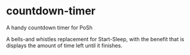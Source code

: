 # countdown-timer
 A handy countdown timer for PoSh

A bells-and whistles replacement for Start-Sleep, with the benefit that is displays the amount of time left until it finishes.